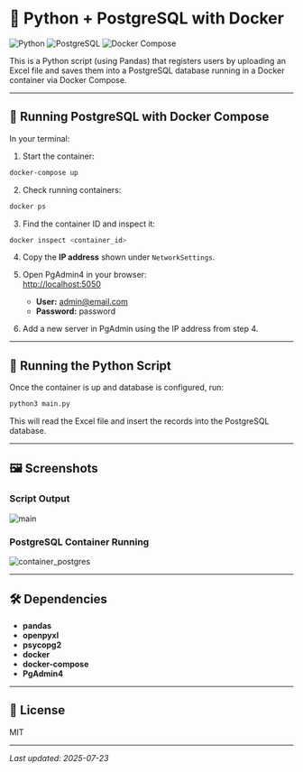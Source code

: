 # 🐍 Python + PostgreSQL with Docker

![Python](https://img.shields.io/badge/Python-3.10-blue)
![PostgreSQL](https://img.shields.io/badge/Postgres-Docker--Container-blue)
![Docker Compose](https://img.shields.io/badge/Docker-Docker--Compose-yellow)

This is a Python script (using Pandas) that registers users by uploading an Excel file and saves them into a PostgreSQL database running in a Docker container via Docker Compose.

---

## 🐳 Running PostgreSQL with Docker Compose

In your terminal:

1. Start the container:
```bash
docker-compose up
```

2. Check running containers:
```bash
docker ps
```

3. Find the container ID and inspect it:
```bash
docker inspect <container_id>
```

4. Copy the **IP address** shown under `NetworkSettings`.

5. Open PgAdmin4 in your browser:  
   [http://localhost:5050](http://localhost:5050)  
   - **User:** admin@email.com  
   - **Password:** password

6. Add a new server in PgAdmin using the IP address from step 4.

---

## 🐍 Running the Python Script

Once the container is up and database is configured, run:

```bash
python3 main.py
```

This will read the Excel file and insert the records into the PostgreSQL database.

---

## 🖼️ Screenshots

### Script Output

![main](https://user-images.githubusercontent.com/104561536/227084470-848eb0e8-9a3c-4e01-9140-1359c8753cef.png)

### PostgreSQL Container Running

![container_postgres](https://user-images.githubusercontent.com/104561536/227084746-86e5f50d-6a72-4dc6-9da3-47004809ca15.png)

---

## 🛠 Dependencies

- **pandas**
- **openpyxl**
- **psycopg2**
- **docker**
- **docker-compose**
- **PgAdmin4**

---

## 📄 License

MIT

---

_Last updated: 2025-07-23_
